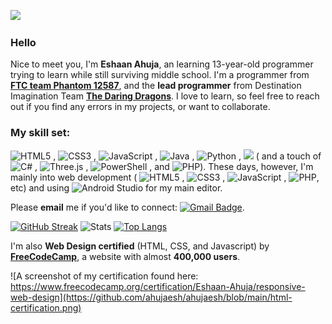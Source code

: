 ![](http://github-profile-summary-cards.vercel.app/api/cards/profile-details?username=ahujaesh&theme=transparent)


### Hello
Nice to meet you, I'm **Eshaan Ahuja**, an learning 13-year-old programmer trying to learn while still surviving middle school. I'm a programmer from [**FTC team Phantom 12587**](https://phantom12857.com), and the **lead programmer** from Destination Imagination Team [**The Daring Dragons**](https://ahujaesh.github.io). I love to learn, so feel free to reach out if you find any errors in my projects, or want to collaborate.
 
### **My skill set:** 
 ![HTML5](https://img.shields.io/badge/html5-%23E34F26.svg?style=plastic&logo=html5&logoColor=white)
, ![CSS3](https://img.shields.io/badge/css3-%231572B6.svg?style=plastic&logo=css3&logoColor=white)
, ![JavaScript](https://img.shields.io/badge/javascript-%23323330.svg?style=plastic&logo=javascript&logoColor=%23F7DF1E)
, ![Java](https://img.shields.io/badge/java-%23ED8B00.svg?style=plastic&logo=openjdk&logoColor=white)
, ![Python](https://img.shields.io/badge/python-3670A0?style=plastic&logo=python&logoColor=ffdd54)
, <img src="https://img.shields.io/badge/-.INO_(Arduino%20code)-blue.svg?style=plastic&logo=arduino">
( and a touch of ![C#](https://img.shields.io/badge/c%23-%23239120.svg?style=plastic&logo=csharp&logoColor=white)
, ![Three.js](https://img.shields.io/badge/Three.js-000000?logo=Three.js&logoColor=white&style=plastic)
, ![PowerShell](https://img.shields.io/badge/PowerShell-%235391FE.svg?style=plastic&logo=powershell&logoColor=white)
, and ![PHP](https://img.shields.io/badge/php-%23777BB4.svg?style=plastic&logo=php&logoColor=white)). These days, however, I'm mainly into web development ( ![HTML5](https://img.shields.io/badge/html5-%23E34F26.svg?style=plastic&logo=html5&logoColor=white)
, ![CSS3](https://img.shields.io/badge/css3-%231572B6.svg?style=plastic&logo=css3&logoColor=white)
, ![JavaScript](https://img.shields.io/badge/javascript-%23323330.svg?style=plastic&logo=javascript&logoColor=%23F7DF1E)
, ![PHP](https://img.shields.io/badge/php-%23777BB4.svg?style=plastic&logo=php&logoColor=white), etc) and using ![Android Studio](https://img.shields.io/badge/Android%20Studio-3DDC84?logo=androidstudio&logoColor=white&style=plastic) for my main editor.

 Please **email** me if you'd like to connect: [![Gmail Badge](https://img.shields.io/badge/-Gmail-c14438?style=flat-square&logo=Gmail&logoColor=white&link=mailto:ahuja.eshaan0@gmail.com&style=plastic)](mailto:ahuja.eshaan0@gmail.com).
 
[![GitHub Streak](https://streak-stats.demolab.com?user=ahujaesh&mode=weekly&card_width=150&hide_total_contributions=true&hide_longest_streak=true)](https://git.io/streak-stats)
![Stats](http://github-profile-summary-cards.vercel.app/api/cards/stats?username=ahujaesh&theme=swift)
[![Top Langs](https://github-readme-stats.vercel.app/api/top-langs/?username=ahujaesh&langs_count=5&layout=donut&bg_color=15151)](https://github.com/anuraghazra/github-readme-stats)

   I'm also **Web Design certified** (HTML, CSS, and Javascript) by [**FreeCodeCamp**](https://www.freecodecamp.org/), a website with almost **400,000 users**.
   
   ![A screenshot of my certification found here: https://www.freecodecamp.org/certification/Eshaan-Ahuja/responsive-web-design](https://github.com/ahujaesh/ahujaesh/blob/main/html-certification.png)

<!---
ahujaesh/ahujaesh is a ✨ special ✨ repository because its `README.md` (this file) appears on your GitHub profile.
You can click the Preview link to take a look at your changes.
--->


